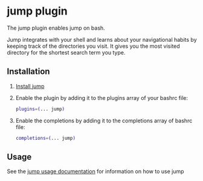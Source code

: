 # jump plugin

The jump plugin enables jump on bash.

Jump integrates with your shell and learns about your navigational habits by keeping track of the directories you visit. It gives you the most visited directory for the shortest search term you type.

## Installation

1. [Install jump](https://github.com/gsamokovarov/jump?tab=readme-ov-file#installation)

2. Enable the plugin by adding it to the plugins array of your bashrc file:

    ```bash
    plugins=(... jump)
    ```

3. Enable the completions by adding it to the completions array of bashrc file:

    ```bash
    completions=(... jump)
    ```

## Usage

See the [jump usage documentation](https://github.com/gsamokovarov/jump?tab=readme-ov-file#usage)
for information on how to use jump
